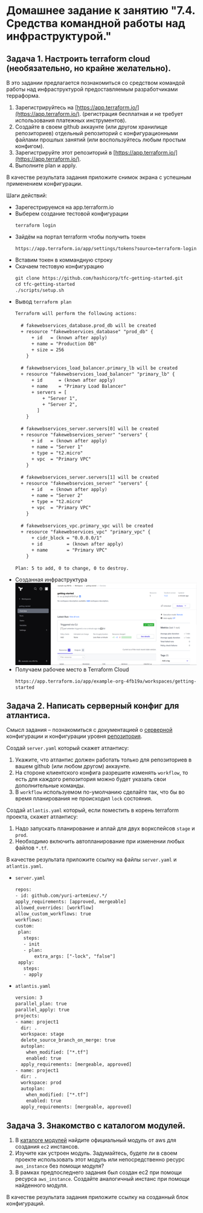 
# Домашнее задание к занятию "7.4. Средства командной работы над инфраструктурой."

## Задача 1. Настроить terraform cloud (необязательно, но крайне желательно).

В это задании предлагается познакомиться со средством командой работы над инфраструктурой предоставляемым
разработчиками терраформа. 

1. Зарегистрируйтесь на [https://app.terraform.io/](https://app.terraform.io/).
(регистрация бесплатная и не требует использования платежных инструментов).
1. Создайте в своем github аккаунте (или другом хранилище репозиториев) отдельный репозиторий с
 конфигурационными файлами прошлых занятий (или воспользуйтесь любым простым конфигом).
1. Зарегистрируйте этот репозиторий в [https://app.terraform.io/](https://app.terraform.io/).
1. Выполните plan и apply. 

В качестве результата задания приложите снимок экрана с успешным применением конфигурации.

Шаги действий:
- Зарегестрируемся на app.terraform.io
- Выберем создание тестовой конфигурации
    ```
    terraform login 
    ```
- Зайдём на портал terraform чтобы получить токен
    ```
    https://app.terraform.io/app/settings/tokens?source=terraform-login
    ```
- Вставим токен в коммандную строку
- Скачаем тестовую конфигурацию
    ```
    git clone https://github.com/hashicorp/tfc-getting-started.git
    cd tfc-getting-started
    ./scripts/setup.sh
    ```
- Вывод `terraform plan`
    ```
    Terraform will perform the following actions:

      # fakewebservices_database.prod_db will be created
      + resource "fakewebservices_database" "prod_db" {
          + id   = (known after apply)
          + name = "Production DB"
          + size = 256
        }

      # fakewebservices_load_balancer.primary_lb will be created
      + resource "fakewebservices_load_balancer" "primary_lb" {
          + id      = (known after apply)
          + name    = "Primary Load Balancer"
          + servers = [
              + "Server 1",
              + "Server 2",
            ]
        }

      # fakewebservices_server.servers[0] will be created
      + resource "fakewebservices_server" "servers" {
          + id   = (known after apply)
          + name = "Server 1"
          + type = "t2.micro"
          + vpc  = "Primary VPC"
        }

      # fakewebservices_server.servers[1] will be created
      + resource "fakewebservices_server" "servers" {
          + id   = (known after apply)
          + name = "Server 2"
          + type = "t2.micro"
          + vpc  = "Primary VPC"
        }

      # fakewebservices_vpc.primary_vpc will be created
      + resource "fakewebservices_vpc" "primary_vpc" {
          + cidr_block = "0.0.0.0/1"
          + id         = (known after apply)
          + name       = "Primary VPC"
        }

    Plan: 5 to add, 0 to change, 0 to destroy.
    ```
- Созданная инфраструктура
    ![07-terraform-04-01.png](07-terraform-04-01.png)  
- Получаем рабочее место в Terraform Cloud
    ```
    https://app.terraform.io/app/example-org-4fb19a/workspaces/getting-started
    ```


## Задача 2. Написать серверный конфиг для атлантиса. 

Смысл задания – познакомиться с документацией 
о [серверной](https://www.runatlantis.io/docs/server-side-repo-config.html) конфигурации и конфигурации уровня 
 [репозитория](https://www.runatlantis.io/docs/repo-level-atlantis-yaml.html).

Создай `server.yaml` который скажет атлантису:
1. Укажите, что атлантис должен работать только для репозиториев в вашем github (или любом другом) аккаунте.
1. На стороне клиентского конфига разрешите изменять `workflow`, то есть для каждого репозитория можно 
будет указать свои дополнительные команды. 
1. В `workflow` используемом по-умолчанию сделайте так, что бы во время планирования не происходил `lock` состояния.

Создай `atlantis.yaml` который, если поместить в корень terraform проекта, скажет атлантису:
1. Надо запускать планирование и аплай для двух воркспейсов `stage` и `prod`.
1. Необходимо включить автопланирование при изменении любых файлов `*.tf`.

В качестве результата приложите ссылку на файлы `server.yaml` и `atlantis.yaml`.

- `server.yaml`
    ```
    repos:
    - id: github.com/yuri-artemiev/.*/
    apply_requirements: [approved, mergeable]
    allowed_overrides: [workflow]
    allow_custom_workflows: true
    workflows:
    custom:
     plan:
       steps:
       - init
       - plan:
           extra_args: ["-lock", "false"]
     apply:
       steps:
       - apply

    ```
- `atlantis.yaml`
    ```
    version: 3
    parallel_plan: true
    parallel_apply: true
    projects:
    - name: project1
      dir: .
      workspace: stage
      delete_source_branch_on_merge: true
      autoplan:
        when_modified: ["*.tf"]
        enabled: true
      apply_requirements: [mergeable, approved]
    - name: project1
      dir: .
      workspace: prod
      autoplan:
        when_modified: ["*.tf"]
        enabled: true
      apply_requirements: [mergeable, approved]
    ```

## Задача 3. Знакомство с каталогом модулей. 

1. В [каталоге модулей](https://registry.terraform.io/browse/modules) найдите официальный модуль от aws для создания
`ec2` инстансов. 
2. Изучите как устроен модуль. Задумайтесь, будете ли в своем проекте использовать этот модуль или непосредственно 
ресурс `aws_instance` без помощи модуля?
3. В рамках предпоследнего задания был создан ec2 при помощи ресурса `aws_instance`. 
Создайте аналогичный инстанс при помощи найденного модуля.   

В качестве результата задания приложите ссылку на созданный блок конфигураций. 
